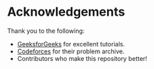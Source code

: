 # Acknowledgements

Thank you to the following:
- [GeeksforGeeks](https://www.geeksforgeeks.org/) for excellent tutorials.
- [Codeforces](https://codeforces.com/) for their problem archive.
- Contributors who make this repository better!
